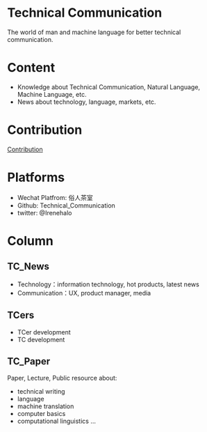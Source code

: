 # Technical Communication

The world of man and machine language for better technical communication.

# Content

- Knowledge about Technical Communication, Natural Language, Machine Language, etc.
- News about technology, language, markets, etc.

# Contribution

[Contribution](src/contribution/index.md)

# Platforms

- Wechat Platfrom: 俗人茶室
- Github: Technical_Communication
- twitter: @Irenehalo

# Column

## TC_News 

- Technology：information technology, hot products, latest news
- Communication：UX, product manager, media

## TCers 

- TCer development 
- TC development 

## TC_Paper 

Paper, Lecture, Public resource about:
- technical writing
- language
- machine translation
- computer basics
- computational linguistics
...
